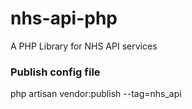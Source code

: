 # nhs-api-php
A PHP Library for NHS API services 


### Publish config file
php artisan vendor:publish --tag=nhs_api
